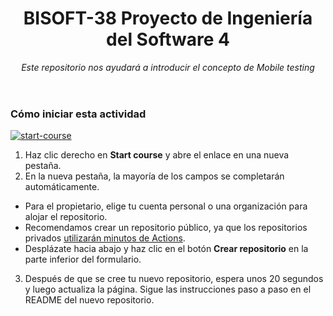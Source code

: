 <header>

<!--
  <<< Author notes: Course header >>>
  Read <https://skills.github.com/quickstart> for more information about how to build courses using this template.
  Include a 1280×640 image, course name in sentence case, and a concise description in emphasis.
  In your repository settings: enable template repository, add your 1280×640 social image, auto delete head branches.
  Next to "About", add description & tags; disable releases, packages, & environments.
  Add your open source license, GitHub uses the MIT license.
-->

# BISOFT-38 Proyecto de Ingeniería del Software 4

_Este repositorio nos ayudará a introducir el concepto de Mobile testing_

</header>

<!--
  <<< Author notes: Course start >>>
  Include start button, a note about Actions minutes,
  and tell the learner why they should take the course.
-->

### Cómo iniciar esta actividad

<!-- For start course, run in JavaScript:
'https://github.com/new?' + new URLSearchParams({
  template_owner: 'BISOFT-38-organization',
  template_name: 'BISOFT-38-course-name',
  owner: '@me',
  name: 'BISOFT-38-organization-BISOFT-38-course-name',
  description: 'My clone repository',
  visibility: 'public',
}).toString()
-->

[![start-course](https://user-images.githubusercontent.com/1221423/235727646-4a590299-ffe5-480d-8cd5-8194ea184546.svg)](BISOFT-38-generate)

1. Haz clic derecho en **Start course** y abre el enlace en una nueva pestaña.
2. En la nueva pestaña, la mayoría de los campos se completarán automáticamente.
  - Para el propietario, elige tu cuenta personal o una organización para alojar el repositorio.
  - Recomendamos crear un repositorio público, ya que los repositorios privados [utilizarán minutos de Actions](https://docs.github.com/en/billing/managing-billing-for-github-actions/about-billing-for-github-actions).
  - Desplázate hacia abajo y haz clic en el botón **Crear repositorio** en la parte inferior del formulario.
3. Después de que se cree tu nuevo repositorio, espera unos 20 segundos y luego actualiza la página. Sigue las instrucciones paso a paso en el README del nuevo repositorio.


